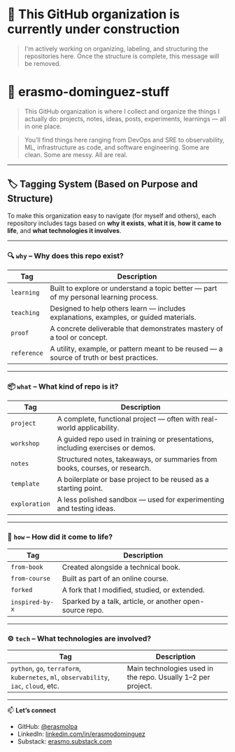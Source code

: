 # 🚧 **This GitHub organization is currently under construction**

> I'm actively working on organizing, labeling, and structuring the repositories here.
> Once the structure is complete, this message will be removed.

# 📁 erasmo-dominguez-stuff 

> This GitHub organization is where I collect and organize the things I actually do:
projects, notes, ideas, posts, experiments, learnings — all in one place.

> You’ll find things here ranging from DevOps and SRE to observability, ML, infrastructure as code, and software engineering.
Some are clean. Some are messy. All are real.

---
## 🏷️ Tagging System (Based on Purpose and Structure)

To make this organization easy to navigate (for myself and others), each repository includes tags based on **why it exists**, **what it is**, **how it came to life**, and **what technologies it involves**.

---

### 🔍 `why` – Why does this repo exist?

| Tag        | Description |
|------------|-------------|
| `learning` | Built to explore or understand a topic better — part of my personal learning process. |
| `teaching` | Designed to help others learn — includes explanations, examples, or guided materials. |
| `proof`    | A concrete deliverable that demonstrates mastery of a tool or concept. |
| `reference`| A utility, example, or pattern meant to be reused — a source of truth or best practices. |

---

### 📦 `what` – What kind of repo is it?

| Tag         | Description |
|-------------|-------------|
| `project`   | A complete, functional project — often with real-world applicability. |
| `workshop`  | A guided repo used in training or presentations, including exercises or demos. |
| `notes`     | Structured notes, takeaways, or summaries from books, courses, or research. |
| `template`  | A boilerplate or base project to be reused as a starting point. |
| `exploration` | A less polished sandbox — used for experimenting and testing ideas. |

---

### 🧪 `how` – How did it come to life?

| Tag           | Description |
|---------------|-------------|
| `from-book`   | Created alongside a technical book. |
| `from-course` | Built as part of an online course. |
| `forked`      | A fork that I modified, studied, or extended. |
| `inspired-by-x` | Sparked by a talk, article, or another open-source repo. |

---

### ⚙️ `tech` – What technologies are involved?

| Tag           | Description |
|---------------|-------------|
| `python`, `go`, `terraform`, `kubernetes`, `ml`, `observability`, `iac`, `cloud`, etc. | Main technologies used in the repo. Usually 1–2 per project. |

---

📫 **Let’s connect**  
- GitHub: [@erasmolpa](https://github.com/erasmolpa)  
- LinkedIn: [linkedin.com/in/erasmodominguez](https://linkedin.com/in/erasmodominguez)  
- Substack: [erasmo.substack.com](https://erasmo.substack.com)
